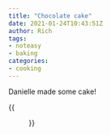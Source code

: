```yaml
---
title: "Chocolate cake"
date: 2021-01-24T10:43:51Z
author: Rich
tags: 
- noteasy
- baking
categories: 
- cooking
---
```



Danielle made some cake!

{{<figure src="cake.jpg">}}

